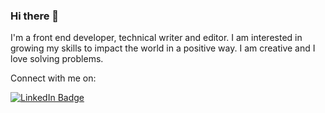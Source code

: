 
### Hi there 👋

I'm a front end developer, technical writer and editor. I am interested in growing my skills to impact the world in a positive way. I am creative and I love solving problems.

Connect with me on:

  <div id="badges">
  <a href="https://www.linkedin.com/in/shekinah-adaramola-4b4808189/?original_referer=https%3A%2F%2Fgithub.com%2FShekinah-Adaramola" target="_blank">
    <img src="https://img.shields.io/badge/LinkedIn-blue?style=for-the-badge&logo=linkedin&logoColor=white" alt="LinkedIn Badge"/>
  </a>
</div>

